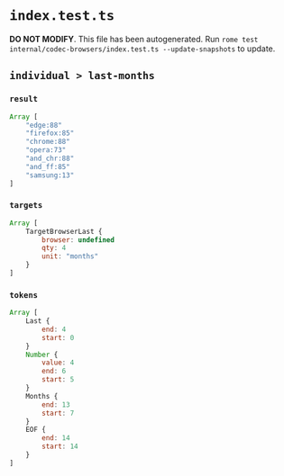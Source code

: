 # `index.test.ts`

**DO NOT MODIFY**. This file has been autogenerated. Run `rome test internal/codec-browsers/index.test.ts --update-snapshots` to update.

## `individual > last-months`

### `result`

```javascript
Array [
	"edge:88"
	"firefox:85"
	"chrome:88"
	"opera:73"
	"and_chr:88"
	"and_ff:85"
	"samsung:13"
]
```

### `targets`

```javascript
Array [
	TargetBrowserLast {
		browser: undefined
		qty: 4
		unit: "months"
	}
]
```

### `tokens`

```javascript
Array [
	Last {
		end: 4
		start: 0
	}
	Number {
		value: 4
		end: 6
		start: 5
	}
	Months {
		end: 13
		start: 7
	}
	EOF {
		end: 14
		start: 14
	}
]
```
